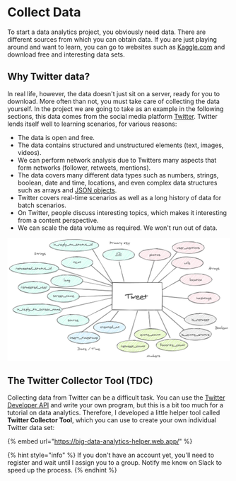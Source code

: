 # Collect Data

To start a data analytics project, you obviously need data. There are different sources from which you can obtain data. If you are just playing around and want to learn, you can go to websites such as [Kaggle.com](https://www.kaggle.com/data) and download free and interesting data sets.

## Why Twitter data?

In real life, however, the data doesn't just sit on a server, ready for you to download. More often than not, you must take care of collecting the data yourself. In the project we are going to take as an example in the following sections, this data comes from the social media platform [Twitter](https://twitter.com/). Twitter lends itself well to learning scenarios, for various reasons:

* The data is open and free.
* The data contains structured and unstructured elements \(text, images, videos\).
* We can perform network analysis due to Twitters many aspects that form networks \(follower, retweets, mentions\).
* The data covers many different data types such as numbers, strings, boolean, date and time, locations, and even complex data structures such as arrays and [JSON objects](../../coding-with-javascript/einfuehrung-in-json.md).
* Twitter covers real-time scenarios as well as a long history of data for batch scenarios.
* On Twitter, people discuss interesting topics, which makes it interesting from a content perspective.
* We can scale the data volume as required. We won't run out of data.

![Fields and data types of a tweet.](../../.gitbook/assets/tweet_fields_and_types.png)

## The Twitter Collector Tool \(TDC\)

Collecting data from Twitter can be a difficult task. You can use the [Twitter Developer API](https://developer.twitter.com/en) and write your own program, but this is a bit too much for a tutorial on data analytics. Therefore, I developed a little helper tool called **Twitter Collector Tool**, which you can use to create your own individual Twitter data set:

{% embed url="https://big-data-analytics-helper.web.app/" %}

{% hint style="info" %}
If you don't have an account yet, you'll need to register and wait until I assign you to a group. Notify me know on Slack to speed up the process.
{% endhint %}

